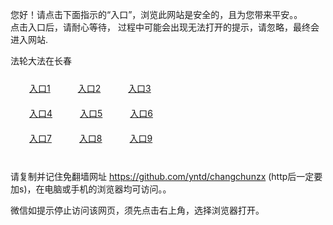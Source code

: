 您好！请点击下面指示的“入口”，浏览此网站是安全的，且为您带来平安。。 <br/>
点击入口后，请耐心等待， 过程中可能会出现无法打开的提示，请忽略，最终会进入网站. </br>

法轮大法在长春<br/>
<div style="padding:10px"><a style="margin:20px" target="_blank" href="https://du4nby81f6zdl.cloudfront.net/2Qpsp?hrlxlhhg" id="ccLink1" rel="nofollow">入口1</a> <a target="_blank" style="margin:20px" href="https://d1ieosxtv2qzjj.cloudfront.net/2Qpsp?mykiasxz" id="ccLink2" rel="nofollow">入口2</a> <a style="margin:20px" target="_blank" href="https://d2mhvvyvptwumz.cloudfront.net/2Qpsp?qsnlqex" id="ccLink3" rel="nofollow">入口3</a></div>

<div style="padding:10px" ><a style="margin:20px" target="_blank" href="https://du4nby81f6zdl.cloudfront.net/2Qpsp?hrlxlhhg" id="ccLink4" rel="nofollow">入口4</a> <a style="margin:20px" href="https://d1ieosxtv2qzjj.cloudfront.net/2Qpsp?mykiasxz" target="_blank" id="ccLink5" rel="nofollow">入口5</a> <a style="margin:20px" href="https://d2mhvvyvptwumz.cloudfront.net/2Qpsp?qsnlqex" target="_blank" id="ccLink6" rel="nofollow">入口6</a></div>

<div style="padding:10px"><a style="margin:20px" target="_blank" href="https://du4nby81f6zdl.cloudfront.net/2Qpsp?hrlxlhhg" id="ccLink7" rel="nofollow">入口7</a> <a style="margin:20px" href="https://d1ieosxtv2qzjj.cloudfront.net/2Qpsp?mykiasxz" target="_blank" id="ccLink8" rel="nofollow">入口8</a> <a style="margin:20px" target="_blank" href="https://d2mhvvyvptwumz.cloudfront.net/2Qpsp?qsnlqex" id="ccLink9" rel="nofollow">入口9</a></div>

<br/>



请复制并记住免翻墙网址 https://github.com/yntd/changchunzx (http后一定要加s)，在电脑或手机的浏览器均可访问。。<br/>

微信如提示停止访问该网页，须先点击右上角，选择浏览器打开。
